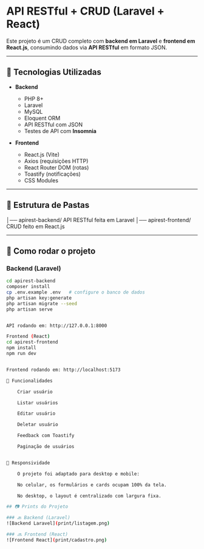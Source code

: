 # API RESTful + CRUD (Laravel + React)

Este projeto é um CRUD completo com **backend em Laravel** e **frontend em React.js**, consumindo dados via **API RESTful** em formato JSON.

---

## 🚀 Tecnologias Utilizadas
- **Backend**
  - PHP 8+
  - Laravel
  - MySQL
  - Eloquent ORM
  - API RESTful com JSON
  - Testes de API com **Insomnia**

- **Frontend**
  - React.js (Vite)
  - Axios (requisições HTTP)
  - React Router DOM (rotas)
  - Toastify (notificações)
  - CSS Modules

---

## 📂 Estrutura de Pastas

│── apirest-backend/ API RESTful feita em Laravel
│── apirest-frontend/ CRUD feito em React.js


---

## 🔧 Como rodar o projeto

### Backend (Laravel)
```bash
cd apirest-backend
composer install
cp .env.example .env   # configure o banco de dados
php artisan key:generate
php artisan migrate --seed
php artisan serve


API rodando em: http://127.0.0.1:8000

Frontend (React)
cd apirest-frontend
npm install
npm run dev


Frontend rodando em: http://localhost:5173

📌 Funcionalidades

    Criar usuário

    Listar usuários

    Editar usuário

    Deletar usuário

    Feedback com Toastify

    Paginação de usuários


📱 Responsividade

    O projeto foi adaptado para desktop e mobile:

    No celular, os formulários e cards ocupam 100% da tela.

    No desktop, o layout é centralizado com largura fixa.

## 📷 Prints do Projeto

### 🔙 Backend (Laravel)
![Backend Laravel](print/listagem.png)

### 🔜 Frontend (React)
![Frontend React](print/cadastro.png)



